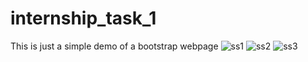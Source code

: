 # internship_task_1
This is just a simple demo of a bootstrap webpage
![ss1](https://user-images.githubusercontent.com/83109951/180181193-7ccc3cc4-ae24-4717-87b8-7efbddb2fcf0.png)
![ss2](https://user-images.githubusercontent.com/83109951/180181220-8911bccc-efd8-4d27-b5b1-1d5ae9dd99fe.png)
![ss3](https://user-images.githubusercontent.com/83109951/180181231-490e29cd-3152-4765-9996-3355d5310c30.png)
